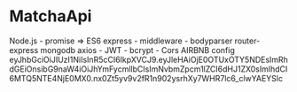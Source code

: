 # MatchaApi
Node.js - promise => ES6
express - middleware - bodyparser
router-express
mongodb
axios - JWT - bcrypt - Cors
AIRBNB config
eyJhbGciOiJIUzI1NiIsInR5cCI6IkpXVCJ9.eyJleHAiOjE0OTUxOTY5NDEsImRhdGEiOnsibG9naW4iOiJhYmFycmllbCIsImNvbmZpcm1lZCI6dHJ1ZX0sImlhdCI6MTQ5NTE4NjE0MX0.nx0Zt5yv9v2fR1n902ysrhXy7WHR7lc6_clwYAEYSlc
